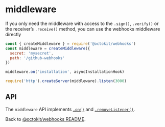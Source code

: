 # middleware

If you only need the middleware with access to the `.sign()`, `.verify()` or the receiver’s `.receive()` method, you can use the webhooks middleware directly

```js
const { createMiddleware } = require('@octokit/webhooks')
const middleware = createMiddleware({
  secret: 'mysecret',
  path: '/github-webhooks'
})

middleware.on('installation', asyncInstallationHook)

require('http').createServer(middleware).listen(3000)
```

## API

The `middleware` API implements [`.on()`](../#webhookson) and [`.removeListener()`](../#webhooksremovelistener).

Back to [@octokit/webhooks README](..).
